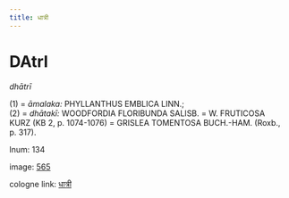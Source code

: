```yaml
---
title: धात्री
---
```


# DAtrI

<i>dhātrī</i>  <div n="P" />(1) = <i>āmalaka:</i> <bot>PHYLLANTHUS EMBLICA LINN.</bot>; <div n="P" />(2) = <i>dhātakī:</i> <bot>WOODFORDIA FLORIBUNDA SALISB.</bot> = <bot>W. FRUTICOSA <div n="lb" />KURZ</bot> (KB 2, p. 1074-1076) = <bot>GRISLEA TOMENTOSA BUCH.</bot>-<bot>HAM.</bot> (Roxb., <div n="lb" />p. 317).

lnum: 134

image: [565](https://www.sanskrit-lexicon.uni-koeln.de/scans/csl-apidev/servepdf.php?dict=snp&page=565)

cologne link: [धात्री](https://sanskrit-lexicon.uni-koeln.de/scans/csl-apidev/getword.php?dict=snp&key=धात्री)


